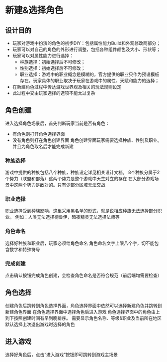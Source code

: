 # 新建&选择角色

## 设计目的

- 玩家对游戏中扮演的角色的初步DIY：包括属性能力Build和外观修改两部分；
- 玩家可以对自己的角色的外形进行调整，包括各种组件颜色及大小、形状等；
- 玩家可以对属性能力进行选择：
    - 种族选择：初始选择后不可修改；
    - 性别选择：初始选择后不可修改；
    - 职业选择：游戏中的职业概念是模糊的，官方提供的职业只作为预设模板存在。玩家具体的职业取决于玩家在游戏中的属性、天赋和能力的选择；
- 在新建角色过程中传达游戏世界观及相关的玩法规则设定
- 此过程中交由玩家选择的选项不能太过复杂

## 角色创建

进入选择角色场景后，首先判断玩家当前是否有角色：
- 有角色则打开角色选择界面
- 没有角色则打在角色创建界面
角色创建界面玩家需要选择种族、性别及职业。并且为角色取名后才能完成新建

### 种族选择

游戏中提供的种族包括八个种族，种族设定详见相关设计文档。
8个种族分属于2个势力（联盟和部落）这两个势力是整个游戏中天生对立的存在
在大部分游戏场景中这两个势力是敌对的。只有少部分区域无法交战

### 职业选择

职业选择受到种族影响，这里采用黑名单的形式，就是说相应种族无法选择部分职业。
例如：人类无法选择德鲁伊，暗夜精灵无法选择法师等

### 角色命名

选择好种族和职业后，玩家必须给角色命名
角色命名文字上限八个字，切不能包含数字和特殊符号

### 完成创建

点击确认按钮完成角色创建，会检查角色命名是否符合规范（前后端均需要检查）

## 角色选择

创建角色后跳转到角色选择界面，角色选择界面中依然可以选择新建角色并跳转到新建角色界面
在角色选择界面中选择角色后进入游戏
角色选择界面中的角色由上到下按照创建时间有早到晚排序。
需要显示角色名称、等级&职业及当前所在地区
默认选择上次退出游戏时选择的角色

## 进入游戏

选择好角色后，点击“进入游戏”按钮即可跳转到游戏主场景